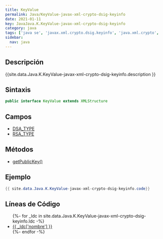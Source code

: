 ```yaml
---
title: KeyValue
permalink: Java/KeyValue-javax-xml-crypto-dsig-keyinfo
date: 2021-01-11
key: JavaJava.K.KeyValue-javax-xml-crypto-dsig-keyinfo
category: java
tags: ['java se', 'javax.xml.crypto.dsig.keyinfo', 'java.xml.crypto', 'interface java', 'Java 1.6']
sidebar: 
  nav: java
---
```


## Descripción
{{site.data.Java.K.KeyValue-javax-xml-crypto-dsig-keyinfo.description }}

## Sintaxis
~~~java
public interface KeyValue extends XMLStructure
~~~

## Campos
* [DSA_TYPE](/Java/KeyValue-javax-xml-crypto-dsig-keyinfo/DSA_TYPE)
* [RSA_TYPE](/Java/KeyValue-javax-xml-crypto-dsig-keyinfo/RSA_TYPE)

## Métodos
* [getPublicKey()](/Java/KeyValue-javax-xml-crypto-dsig-keyinfo/getPublicKey)

## Ejemplo
~~~java
{{ site.data.Java.K.KeyValue-javax-xml-crypto-dsig-keyinfo.code}}
~~~

## Líneas de Código
<ul>
{%- for _ldc in site.data.Java.K.KeyValue-javax-xml-crypto-dsig-keyinfo.ldc -%}
   <li>
       <a href="{{_ldc['url'] }}">{{ _ldc['nombre'] }}</a>
   </li>
{%- endfor -%}
</ul>
